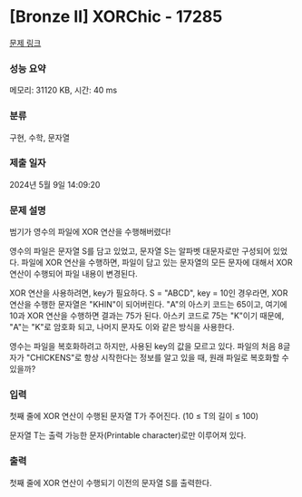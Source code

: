 # [Bronze II] XORChic - 17285 

[문제 링크](https://www.acmicpc.net/problem/17285) 

### 성능 요약

메모리: 31120 KB, 시간: 40 ms

### 분류

구현, 수학, 문자열

### 제출 일자

2024년 5월 9일 14:09:20

### 문제 설명

<p>범기가 영수의 파일에 XOR 연산을 수행해버렸다!</p>

<p>영수의 파일은 문자열 S를 담고 있었고, 문자열 S는 알파벳 대문자로만 구성되어 있었다. 파일에 XOR 연산을 수행하면, 파일이 담고 있는 문자열의 모든 문자에 대해서 XOR 연산이 수행되어 파일 내용이 변경된다.</p>

<p>XOR 연산을 사용하려면, key가 필요하다. S = "ABCD", key = 10인 경우라면, XOR 연산을 수행한 문자열은 "KHIN"이 되어버린다. "A"의 아스키 코드는 65이고, 여기에 10과 XOR 연산을 수행하면 결과는 75가 된다. 아스키 코드로 75는 "K"이기 때문에, "A"는 "K"로 암호화 되고, 나머지 문자도 이와 같은 방식을 사용한다.</p>

<p>영수는 파일을 복호화하려고 하지만, 사용된 key의 값을 모르고 있다. 파일의 처음 8글자가 "CHICKENS"로 항상 시작한다는 정보를 알고 있을 때, 원래 파일로 복호화할 수 있을까?</p>

### 입력 

 <p>첫째 줄에 XOR 연산이 수행된 문자열 T가 주어진다. (10 ≤ T의 길이 ≤ 100)</p>

<p>문자열 T는 출력 가능한 문자(Printable character)로만 이루어져 있다.</p>

### 출력 

 <p>첫째 줄에 XOR 연산이 수행되기 이전의 문자열 S를 출력한다.</p>

